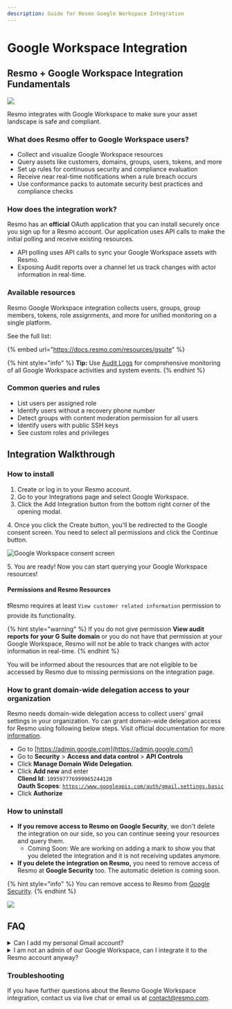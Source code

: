 ```yaml
---
description: Guide for Resmo Google Workspace Integration
---
```


# Google Workspace Integration

## Resmo + Google Workspace Integration Fundamentals <a href="#what-does-opsgenie-offer-slack-users" id="what-does-opsgenie-offer-slack-users"></a>

![](../.gitbook/assets/google-workspace-logo.png)

Resmo integrates with Google Workspace to make sure your asset landscape is safe and compliant.

### What does Resmo offer to Google Workspace users? <a href="#what-does-opsgenie-offer-slack-users" id="what-does-opsgenie-offer-slack-users"></a>

* Collect and visualize Google Workspace resources
* Query assets like customers, domains, groups, users, tokens, and more
* Set up rules for continuous security and compliance evaluation
* Receive near real-time notifications when a rule breach occurs
* Use conformance packs to automate security best practices and compliance checks

### How does the integration work?

Resmo has an **official** OAuth application that you can install securely once you sign up for a Resmo account. Our application uses API calls to make the initial polling and receive existing resources.

* API polling uses API calls to sync your Google Workspace assets with Resmo.
* Exposing Audit reports over a channel let us track changes with actor information in real-time.

### Available resources

Resmo Google Workspace integration collects users, groups, group members, tokens, role assignments, and more for unified monitoring on a single platform.

See the full list:

{% embed url="https://docs.resmo.com/resources/gsuite" %}

{% hint style="info" %}
**Tip:** Use [Audit Logs](../audit-logs/audit-logs.md) for comprehensive monitoring of all Google Workspace activities and system events.
{% endhint %}

### Common queries and rules

* List users per assigned role
* Identify users without a recovery phone number
* Detect groups with content moderation permission for all users
* Identify users with public SSH keys
* See custom roles and privileges

## Integration Walkthrough

### How to install

1. Create or log in to your Resmo account.
2. Go to your Integrations page and select Google Workspace.
3. Click the Add Integration button from the bottom right corner of the opening modal.

4\. Once you click the Create button, you'll be redirected to the Google consent screen. You need to select all permissions and click the Continue button.

![Google Workspace consent screen](<../.gitbook/assets/Screen Shot 2022-06-21 at 14.49.20.png>)

5\. You are ready! Now you can start querying your Google Workspace resources!

#### Permissions and Resmo Resources

:exclamation:Resmo requires at least `View customer related information` permission to provide its functionality.

{% hint style="warning" %}
If you do not give permission **View audit reports for your G Suite domain** or you do not have that permission at your Google Workspace, Resmo will not be able to track changes with actor information in real-time.
{% endhint %}

You will be informed about the resources that are not eligible to be accessed by Resmo due to missing permissions on the integration page.

### How to grant domain-wide delegation access to your organization

Resmo needs domain-wide delegation access to collect users' gmail settings in your organization. Yo can grant domain-wide delegation access for Resmo using following below steps. Visit official documentation for more [information](https://support.google.com/a/answer/162106).&#x20;

* Go to [https://admin.google.com](https://admin.google.com/)
* Go to **Security** > **Access and data control** > **API Controls**
* Click **Manage Domain Wide Delegation**.
* Click **Add new** and enter \
  **Cliend Id**: `109597776999965244120`\
  **Oauth Scopes**: [`https://www.googleapis.com/auth/gmail.settings.basic`](https://www.googleapis.com/auth/gmail.settings.basic)
* Click **Authorize**

### How to uninstall

* **If you remove access to Resmo on Google Security**, we don't delete the integration on our side, so you can continue seeing your resources and query them.&#x20;
  * Coming Soon: We are working on adding a mark to show you that you deleted the integration and it is not receiving updates anymore.
* **If you delete the integration on Resmo,** you need to remove access of Resmo at **Google Security** too. The automatic deletion is coming soon.

{% hint style="info" %}
You can remove access to Resmo from [Google Security](https://myaccount.google.com/permissions?continue=https://myaccount.google.com/security\&pli=1).
{% endhint %}

![](../.gitbook/assets/google-security.png)

## FAQ

<details>

<summary>Can I add my personal Gmail account?</summary>

No. You can not add your Gmail account since resources obtained from Google Workspace do not exist for personal Gmail Accounts.

</details>

<details>

<summary>I am not an admin of our Google Workspace, can I integrate it to the Resmo account anyway?</summary>

If you have at least `View customer related information` permission at your workspace, integration creation will succeed. You will be informed about the resources that are not eligible to be accessed by Resmo due to missing permissions on the integration page.

</details>

### Troubleshooting

If you have further questions about the Resmo Google Workspace integration, contact us via live chat or email us at contact@resmo.com.
